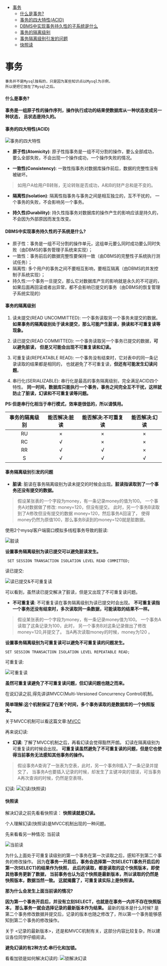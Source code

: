 <!-- TOC -->

   * [事务](#事务)
       * [什么是事务?](#什么是事务)
       * [事务的四大特性(ACID)](#事务的四大特性acid)
       * [DBMS中实现事务持久性的子系统是什么](#DBMS中实现事务持久性的子系统是什么)
       * [事务的隔离级别](#事务的隔离级别)
       * [事务隔离级别引发的问题](#事务隔离级别引发的问题)
       * [快照读](#快照读)

<!-- /TOC -->


# 事务

```text
事务并不是Mysql独有的，只是因为某些知识点以Mysql为示例，
所以便把它放在了Mysql之后。
```

#### 什么是事务?
**事务是一组原子性的操作序列，操作执行成功的结果使数据库从一种状态变成另一种状态，
且状态是持久的。**

#### 事务的四大特性(ACID)

![事务的四大特性](../../img/database/mysql/事务的四大特性.png)

- **原子性(Atomicity)**: 原子性指事务是一组不可分割的操作，要么全部成功，
要么全部失败，不会出现一个操作成功，一个操作失败的情况。

- **一致性(Consistency)**: 一致性指事务对数据库操作前后，数据的完整性没有被破坏。

>如用户A给用户B转账，无论转账是否成功，A和B的财产总和是不变的。

- **隔离性(Isolation)**: 隔离性指事务与事务之间是相互独立的，互不干扰的，
一个事务的失败，不会影响另一个事务。

- **持久性(Durability)**: 持久性指事务对数据库的操作产生的影响应该是持久的，不会因为外部原因而发生改变。

#### DBMS中实现事务持久性的子系统是什么?

- 原子性：事务是一组不可分割的操作单元，这组单元要么同时成功要么同时失败（由DBMS的事务管理子系统来实现）；
- 一致性：事务前后的数据完整性要保持一致（由DBMS的完整性子系统执行测试任务）；
- 隔离性: 多个用户的事务之间不要相互影响，要相互隔离（由DBMS的并发控制子系统实现）；
- 持久性:一个事务一旦提交，那么它对数据库产生的影响就是永久的不可逆的，如果后面再回滚或者出异常，都不会影响已提交的事务（由DBMS的恢复管理子系统实现的）

#### 事务的隔离级别

1. 读未提交(READ UNCOMMITTED): 一个事务读取另一个事务未提交的数据。
**如果事务的隔离级别处于读未提交，那么可能产生脏读，换读和不可重复读等现象。**

2. 读已提交(READ COMMITTED): 一个事务读取另一个事务已提交的数据，**可以避免脏读，
但是又可能会出现不可重复读和幻读。**

3. 可重复读(REPEATABLE READ): 一个事务没有结束时，它对表中的同一条记录读取的结果都是相同的，
也就避免了不可重复读，**但还有可能发生幻读问题**。

4. 串行化(SERIALIZABLE): 串行化是最高的事务隔离级别，完全满足ACID四个特性。
**同一时间，数据库只能执行一个事务，事务之间完全互不干扰，这样就防止了脏读，幻读和不可重复读等问题。**

**PS:但是串行化相当于串行模式，效率是很低的，所以请慎用。**

| 事务的隔离级别 | 能否解决:脏读 | 能否解决:不可重复读 |  能否解决:幻读 |
| :----:       | :----:     | :----:           | :----: |
|   RU         |    ×       |    ×             |   ×    |
|   RC         |    √       |    ×             |   ×    |
|   RR         |    √       |    √             |   ×    |
|   S          |    √       |    √             |   √    |

#### 事务隔离级别引发的问题
- **脏读**: 脏读在事务隔离级别为读未提交的时候会出现。**脏读指读取到了一个事务还没有提交的数据。** 

>假设某张表的一个字段为money，有一条记录money的值为100。
>一个事务A对数据做了修改: money=120，但没有提交。
>此时，另一个事务B读取到了A修改但没有提交的数据 money=120，然后事务A回滚了，
>使得money仍然为原值100，那么事务B读到的money=120就是脏数据。

使用2个mysql客户端窗口模拟多线程事务导致的脏读:

![脏读](../../img/database/mysql/脏读.png)

**设置事务隔离级别为读已提交可以避免脏读发生。**
````text
 SET SESSION TRANSACTION ISOLATION LEVEL READ COMMITTED;  
````

读已提交:

![读已提交&不可重复读](../../img/database/mysql/读已提交&不可重复读.png)

可以看到，虽然读已提交解决了脏读，但是又出现了不可重复读问题。


- **不可重复读**: 不可重复读在事务隔离级别为读已提交时会出现。
**不可重复读指一个事务还没有结束时，多次读取同一条数据，可能读取的结果不一样。**

>假设某张表的一个字段为money，有一条记录money值为100。
>一个事务A读取了这条记录为100，此时，
>另一个事务B对这条记录做出了修改money=120,并提交了。
>当A再次读取money的时候，money为120 。

**设置事务隔离级别为可重复读可以避免不可重复读的问题发生。**

````text
SET SESSION TRANSACTION ISOLATION LEVEL REPEATABLE READ;
````

可重复读:

![可重复读](../../img/database/mysql/可重复读.png)

**虽然可重复读避免了不可重复读问题，但幻读问题也随之而来。**

在说幻读之前,得先讲讲MVCC(Multi-Versioned Concurrency Control)机制。

**简单理解:这个机制保证了在某个时间，多个事务读取的是数据库的一个快照版本。**

关于MVCC机制可以看这篇文章:[MVCC](https://juejin.im/post/5c68a4056fb9a049e063e0ab)

再来说幻读:

- **幻读**: 了解了MVCC机制之后，再看幻读会觉得豁然开朗。
幻读在隔离级别为可重复读的时候会出现。
**可重复读虽然避免了不可重复读的问题，但是它也使得当前事务无法感知其他事务的操作。**

>假设事务A查询了一张表为空表，此时，另一个事务B插入了一条记录并提交了，
>当事务A也要插入记录的时候，却发生了主键冲突的错误，可当事务A再次查询的时候，仍然是空表呀。

幻读:
![幻读(快照读)](../../img/database/mysql/幻读.png)

#### 快照读
解决幻读之前先看看快照读：
**快照读就是幻读。**

个人理解幻读(快照读)是MVCC机制出现的一种问题。

先来看看另一种情况: 当前读
  
![当前读](../../img/database/mysql/当前读.png)

为什么上面处于可重复读级别的第一个事务在第一次读取之后，感知不到第二个事务的修改操作。
因为**在事务一开启后，事务会选择第一次SELECT(事务开启后的第一次SELECT)的结果作为快照，
此后的读取，都是读取的这个快照版本，即使其他事务更新了数据，
当前事务也认为这个快照是最新版本，所以读取的仍然是快照版本，数据当然一致。
这就揭露了，可重复读实际上是快照读。**

**那为什么会发生上面当前读的情况?**

**因为第一个事务开启后，并没有立刻SELECT，也就是在事务一内并不存在快照版本，
那么事务一就会选择记录的最新版本作为结果。**
最新的版本是什么时候?
是第二个事务修改数据并提交后，记录的版本也随之修改了，所以第一个事务能够感知到第二个事务的修改操作。

关于 <记录的最新版本>，还是和MVCC机制有关，这部分内容比较复杂，所以建议各位同学仔细阅读。

**避免幻读的有2种方式:串行化和加锁。**

看看加锁是如何解决幻读的:
![锁解决幻读](../../img/database/mysql/锁解决幻读.png)
